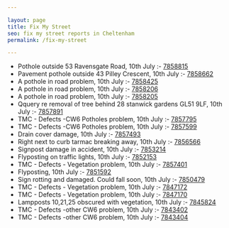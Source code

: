 ```yaml
---

layout: page
title: Fix My Street
seo: fix my street reports in Cheltenham
permalink: /fix-my-street

---
```


<!-- fix_marker starts -->

- Pothole outside 53 Ravensgate Road, 10th July :- [7858815](https://www.fixmystreet.com/report/7858815)
- Pavement pothole outside 43 Pilley Crescent, 10th July :- [7858662](https://www.fixmystreet.com/report/7858662)
- A pothole in road problem, 10th July :- [7858425](https://www.fixmystreet.com/report/7858425)
- A pothole in road problem, 10th July :- [7858206](https://www.fixmystreet.com/report/7858206)
- A pothole in road problem, 10th July :- [7858205](https://www.fixmystreet.com/report/7858205)
- Qquery re removal of tree behind 28 stanwick gardens GL51 9LF, 10th July :- [7857891](https://www.fixmystreet.com/report/7857891)
- TMC - Defects -CW6 Potholes  problem, 10th July :- [7857795](https://www.fixmystreet.com/report/7857795)
- TMC - Defects -CW6 Potholes  problem, 10th July :- [7857599](https://www.fixmystreet.com/report/7857599)
- Drain cover damage, 10th July :- [7857493](https://www.fixmystreet.com/report/7857493)
- Right next to curb tarmac breaking away, 10th July :- [7856566](https://www.fixmystreet.com/report/7856566)
- Signpost damage in accident, 10th July :- [7853214](https://www.fixmystreet.com/report/7853214)
- Flyposting on traffic lights, 10th July :- [7852153](https://www.fixmystreet.com/report/7852153)
- TMC - Defects - Vegetation problem, 10th July :- [7857401](https://www.fixmystreet.com/report/7857401)
- Flyposting, 10th July :- [7851592](https://www.fixmystreet.com/report/7851592)
- Sign rotting and damaged. Could fall soon, 10th July :- [7850479](https://www.fixmystreet.com/report/7850479)
- TMC - Defects - Vegetation problem, 10th July :- [7847172](https://www.fixmystreet.com/report/7847172)
- TMC - Defects - Vegetation problem, 10th July :- [7847170](https://www.fixmystreet.com/report/7847170)
- Lampposts 10,21,25 obscured with vegetation, 10th July :- [7845824](https://www.fixmystreet.com/report/7845824)
- TMC - Defects -other CW6 problem, 10th July :- [7843402](https://www.fixmystreet.com/report/7843402)
- TMC - Defects -other CW6 problem, 10th July :- [7843404](https://www.fixmystreet.com/report/7843404)

<!-- fix_marker ends -->